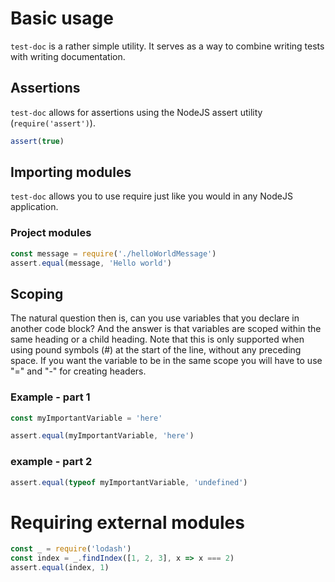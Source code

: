 # Basic usage

`test-doc` is a rather simple utility. It serves as
a way to combine writing tests with writing documentation.

## Assertions
`test-doc` allows for assertions using the NodeJS assert
utility (`require('assert')`).

```javascript
assert(true)
```

## Importing modules
`test-doc` allows you to use require just like you would
in any NodeJS application.

### Project modules

```javascript
const message = require('./helloWorldMessage')
assert.equal(message, 'Hello world')
```

## Scoping

The natural question then is, can you use variables that
you declare in another code block? And the answer is that
variables are scoped within the same heading or a child
heading. Note that this is only supported when using
pound symbols (#) at the start of the line, without
any preceding space. If you want the variable to be in
the same scope you will have to use "=" and "-" for
creating headers.

### Example - part 1

```javascript
const myImportantVariable = 'here'
```

```javascript
assert.equal(myImportantVariable, 'here')
```

### example - part 2

```javascript
assert.equal(typeof myImportantVariable, 'undefined')
```

# Requiring external modules

```javascript
const _ = require('lodash')
const index = _.findIndex([1, 2, 3], x => x === 2)
assert.equal(index, 1)
```
